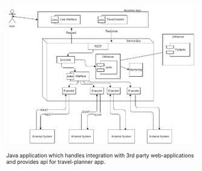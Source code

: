 ![Component](https://github.com/tadite/travel-planner/blob/master/image.png)

Java application which handles integration with 3rd party web-applications and provides api for travel-planner app.
